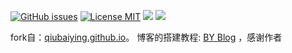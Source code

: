 
[![GitHub issues](https://img.shields.io/github/issues/lsbmzzz/lsbmzzz.github.io.svg?style=flat)](https://github.com/lsbmzzz/lsbmzzz.github.io/issues)
[![License MIT](https://img.shields.io/badge/license-MIT-blue.svg?style=flat)](https://github.com/home-assistant/home-assistant-iOS/blob/master/LICENSE)
[![](https://img.shields.io/github/stars/lsbmzzz/lsbmzzz.github.io.svg?style=social&label=Star)](https://github.com/lsbmzzz/lsbmzzz.github.io)
[![](https://img.shields.io/github/forks/lsbmzzz/lsbmzzz.github.io.svg?style=social&label=Fork)](https://github.com/lsbmzzz/lsbmzzz.github.io)

fork自：[qiubaiying.github.io](https://github.com/qiubaiying/qiubaiying.github.io)。
博客的搭建教程: [BY Blog](https://baiyingqiu.github.io/2017/02/06/%E5%BF%AB%E9%80%9F%E6%90%AD%E5%BB%BA%E4%B8%AA%E4%BA%BA%E5%8D%9A%E5%AE%A2/) ，感谢作者
 
